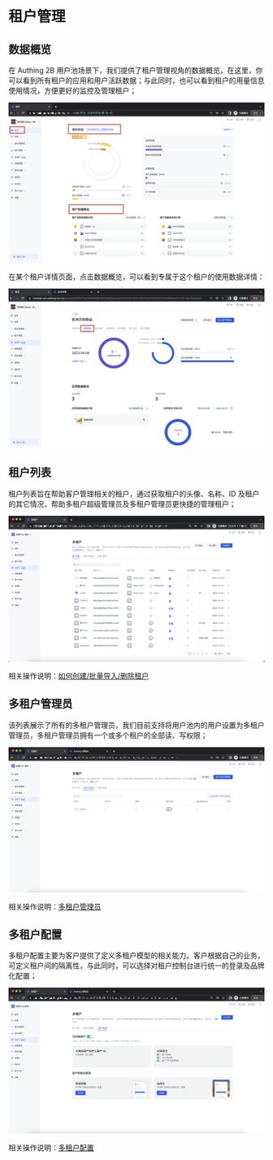 # 租户管理

<LastUpdated/>

## 数据概览
在 Authing 2B 用户池场景下，我们提供了租户管理视角的数据概览，在这里，你可以看到所有租户的应用和用户活跃数据；与此同时，也可以看到租户的用量信息使用情况，方便更好的监控及管理租户；

![](./images/multi-tenant-analysis-1.png)

在某个租户详情页面，点击数据概览，可以看到专属于这个租户的使用数据详情：

![](./images/multi-tenant-analysis-2.png)

## 租户列表

租户列表旨在帮助客户管理相关的租户，通过获取租户的头像、名称、ID 及租户的其它情况，帮助多租户超级管理员及多租户管理员更快捷的管理租户；

![](./images/tenantManagement/1-1.png)

相关操作说明：[如何创建/批量导入/删除租户](https://docs.authing.cn/v2/multi-tenant-console/operation-tenant.html)

## 多租户管理员

该列表展示了所有的多租户管理员，我们目前支持将用户池内的用户设置为多租户管理员，多租户管理员拥有一个或多个租户的全部读、写权限；

![](./images/tenantManagement/1-2.png)

相关操作说明：[多租户管理员](https://docs.authing.cn/v2/multi-tenant-console/association-apps.html)

## 多租户配置

多租户配置主要为客户提供了定义多租户模型的相关能力。客户根据自己的业务，可定义租户间的隔离性，与此同时，可以选择对租户控制台进行统一的登录及品牌化配置；

![](./images/tenantManagement/1-3.png)

相关操作说明：[多租户配置](https://docs.authing.cn/v2/multi-tenant-console/admin-management.html)